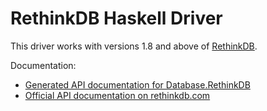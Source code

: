 # RethinkDB Haskell Driver #

This driver works with versions 1.8 and above of [RethinkDB](http://rethinkdb.com).

Documentation:

* [Generated API documentation for Database.RethinkDB](http://hackage.haskell.org/package/rethinkdb/docs/Database-RethinkDB.html)
* [Official API documentation on rethinkdb.com](http://rethinkdb.com/api)